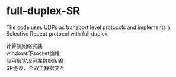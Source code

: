 # full-duplex-SR
The code uses UDPs as transport level protocols and implements a Selective Repeat protocol with full duplex.
  
计算机网络实践  
windows下socket编程  
应用层实现可靠数据传输  
SR协议，全双工数据交互  

